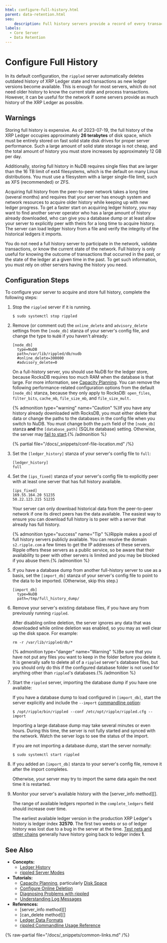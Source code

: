 ```yaml
---
html: configure-full-history.html
parent: data-retention.html
seo:
    description: Full history servers provide a record of every transaction ever to occur in the XRP Ledger, although they are expensive to run.
labels:
  - Core Server
  - Data Retention
---
```

# Configure Full History

In its default configuration, the `rippled` server automatically deletes outdated history of XRP Ledger state and transactions as new ledger versions become available. This is enough for most servers, which do not need older history to know the current state and process transactions. However, it can be useful for the network if some servers provide as much history of the XRP Ledger as possible.

## Warnings

Storing full history is expensive. As of 2023-07-19, the full history of the XRP Ledger occupies approximately **26 terabytes** of disk space, which must be entirely stored on fast solid state disk drives for proper server performance. Such a large amount of solid state storage is not cheap, and the total amount of history you must store increases by approximately 12 GB per day.

Additionally, storing full history in NuDB requires single files that are larger than the 16 TB limit of ext4 filesystems, which is the default on many Linux distributions. You must use a filesystem with a larger single-file limit, such as XFS (recommended) or ZFS.

Acquiring full history from the peer-to-peer network takes a long time (several months) and requires that your server has enough system and network resources to acquire older history while keeping up with new ledger progress. To get a faster start on acquiring ledger history, you may want to find another server operator who has a large amount of history already downloaded, who can give you a database dump or at least allow your server to explicitly peer with theirs for a long time to acquire history. The server can load ledger history from a file and verify the integrity of the historical ledgers it imports.

You do not need a full history server to participate in the network, validate transactions, or know the current state of the network. Full history is only useful for knowing the outcome of transactions that occurred in the past, or the state of the ledger at a given time in the past. To get such information, you must rely on other servers having the history you need.


## Configuration Steps

To configure your server to acquire and store full history, complete the following steps:

1. Stop the `rippled` server if it is running.

    ```
    $ sudo systemctl stop rippled
    ```

0. Remove (or comment out) the `online_delete` and `advisory_delete` settings from the `[node_db]` stanza of your server's config file, and change the type to `NuDB` if you haven't already:

    ```
    [node_db]
      type=NuDB
      path=/var/lib/rippled/db/nudb
      #online_delete=300000
      #advisory_delete=0
    ```

    On a full-history server, you should use NuDB for the ledger store, because RocksDB requires too much RAM when the database is that large. For more information, see [Capacity Planning](../../installation/capacity-planning.md). You can remove the following performance-related configuration options from the default `[node_db]` stanza, because they only apply to RocksDB: `open_files`, `filter_bits`, `cache_mb`, `file_size_mb`, and `file_size_mult.`

    {% admonition type="warning" name="Caution" %}If you have any history already downloaded with RocksDB, you must either delete that data or change the paths to the databases in the config file when you switch to NuDB. You must change both the `path` field of the `[node_db]` stanza **and** the `[database_path]` (SQLite database) setting. Otherwise, the server may [fail to start](../../troubleshooting/server-wont-start.md#state-db-error).{% /admonition %}

    {% partial file="/docs/_snippets/conf-file-location.md" /%}

0. Set the `[ledger_history]` stanza of your server's config file to `full`:

    ```
    [ledger_history]
    full
    ```

0. Set the `[ips_fixed]` stanza of your server's config file to explicitly peer with at least one server that has full history available.

    ```
    [ips_fixed]
    169.55.164.20 51235
    50.22.123.215 51235
    ```

    Your server can only download historical data from the peer-to-peer network if one its direct peers has the data available. The easiest way to ensure you can download full history is to peer with a server that already has full history.

    {% admonition type="success" name="Tip" %}Ripple makes a pool of full history servers publicly available. You can resolve the domain `s2.ripple.com` a few times to get the IP addresses of these servers. Ripple offers these servers as a public service, so be aware that their availability to peer with other servers is limited and you may be blocked if you abuse them.{% /admonition %}

0. If you have a database dump from another full-history server to use as a basis, set the `[import_db]` stanza of your server's config file to point to the data to be imported. (Otherwise, skip this step.)

    ```
    [import_db]
      type=NuDB
      path=/tmp/full_history_dump/
    ```

0. Remove your server's existing database files, if you have any from previously running `rippled`.

    After disabling online deletion, the server ignores any data that was downloaded while online deletion was enabled, so you may as well clear up the disk space. For example:

    ```
    rm -r /var/lib/rippled/db/*
    ```

    {% admonition type="danger" name="Warning" %}Be sure that you have not put any files you want to keep in the folder before you delete it. It is generally safe to delete all of a `rippled` server's database files, but you should only do this if the configured database folder is not used for anything other than `rippled`'s databases.{% /admonition %}

0. Start the `rippled` server, importing the database dump if you have one available:

    If you have a database dump to load configured in `[import_db]`, start the server explicitly and include the `--import` [commandline option](../../commandline-usage.md#daemon-mode-options):

    ```
    $ /opt/ripple/bin/rippled --conf /etc/opt/ripple/rippled.cfg --import
    ```

    Importing a large database dump may take several minutes or even hours. During this time, the server is not fully started and synced with the network. Watch the server logs to see the status of the import.

    If you are not importing a database dump, start the server normally:

    ```
    $ sudo systemctl start rippled
    ```

0. If you added an `[import_db]` stanza to your server's config file, remove it after the import completes.

    Otherwise, your server may try to import the same data again the next time it is restarted.

0. Monitor your server's available history with the [server_info method][].

    The range of available ledgers reported in the `complete_ledgers` field should increase over time.

    The earliest available ledger version in the production XRP Ledger's history is ledger index **32570**. The first two weeks or so of ledger history was lost due to a bug in the server at the time. [Test nets and other chains](../../../concepts/networks-and-servers/parallel-networks.md) generally have history going back to ledger index **1**.

## See Also

- **Concepts:**
    - [Ledger History](../../../concepts/networks-and-servers/ledger-history.md)
    - [rippled Server Modes](../../../concepts/networks-and-servers/rippled-server-modes.md)
- **Tutorials:**
    - [Capacity Planning](../../installation/capacity-planning.md), particularly [Disk Space](../../installation/capacity-planning.md#disk-space)
    - [Configure Online Deletion](configure-online-deletion.md)
    - [Diagnosing Problems with rippled](../../troubleshooting/diagnosing-problems.md)
    - [Understanding Log Messages](../../troubleshooting/understanding-log-messages.md)
- **References:**
    - [server_info method][]
    - [can_delete method][]
    - [Ledger Data Formats](../../../references/protocol/ledger-data/index.md)
    - [rippled Commandline Usage Reference](../../commandline-usage.md)

{% raw-partial file="/docs/_snippets/common-links.md" /%}
